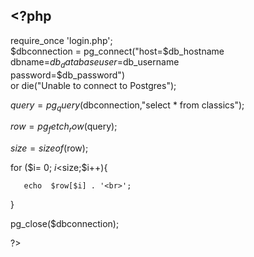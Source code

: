 ## <?php  

require_once 'login.php';  
$dbconnection = pg_connect("host=$db_hostname dbname=$db_database user=$db_username  
 password=$db_password")  
or die("Unable to connect to Postgres");  


   $query = pg_query($dbconnection,"select * from classics");  
  

   $row = pg_fetch_row($query);  

   $size =  sizeof($row);  


   for ($i= 0; $i<$size;$i++){  

       echo  $row[$i] . '<br>';  
   }  

pg_close($dbconnection);  


?>  

